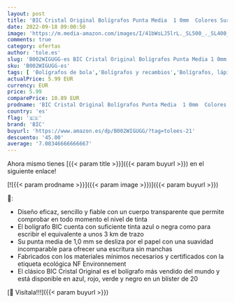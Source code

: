 ```yaml
---
layout: post
title: 'BIC Cristal Original Bolígrafos Punta Media  1 0mm  Colores Surtidos  Material Oficina y Escolar  Tubo de 20 unidades  16+4 gratis '
date: 2022-09-18 09:00:50
image: 'https://m.media-amazon.com/images/I/41bWsLJ5lrL._SL500_._SL400_.jpg'
comments: true
category: ofertas
author: 'tole.es'
slug: 'B002WIGUGG-es BIC Cristal Original Bolígrafos Punta Media 1 0mm Colores...'
sku: 'B002WIGUGG-es'
tags: [ 'Bolígrafos de bola','Bolígrafos y recambios','Bolígrafos, lápices y útiles de escritura','Oficina y papelería','bic','bolígrafos','cristal','escolar','🇪🇸', ]
actualPrice: 5.99 EUR
currency: EUR
price: 5.99
comparePrice: 10.89 EUR
prodname: 'BIC Cristal Original Bolígrafos Punta Media  1 0mm  Colores Surtidos  Material Oficina y Escolar  Tubo de 20 unidades  16+4 gratis '
country: 'es'
flag: '🇪🇸'
brand: 'BIC'
buyurl: 'https://www.amazon.es/dp/B002WIGUGG/?tag=tolees-21'
descuento: '45.00'
average: '7.08346666666667'
---
```


Ahora mismo tienes [{{< param title >}}]({{< param buyurl >}}) en el siguiente enlace!

[![{{< param prodname >}}]({{< param image >}})]({{< param buyurl >}})

🔎:

- Diseño eficaz, sencillo y fiable con un cuerpo transparente que permite comprobar en todo momento el nivel de tinta
- El bolígrafo BIC cuenta con suficiente tinta azul o negra como para escribir el equivalente a unos 3 km de trazo
- Su punta media de 1,0 mm se desliza por el papel con una suavidad incomparable para ofrecer una escritura sin manchas
- Fabricados con los materiales mínimos necesarios y certificados con la etiqueta ecológica NF Environnement
- El clásico BIC Cristal Original es el bolígrafo más vendido del mundo y está disponible en azul, rojo, verde y negro en un blíster de 20

[🛒 Visítala!!!]({{< param buyurl >}})
